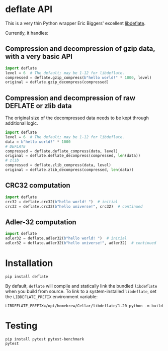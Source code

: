# deflate API

This is a very thin Python wrapper Eric Biggers' excellent
[libdeflate](https://github.com/ebiggers/libdeflate).

Currently, it handles:

## Compression and decompression of gzip data, with a very basic API

```python
import deflate
level = 6  # The default; may be 1-12 for libdeflate.
compressed = deflate.gzip_compress(b"hello world!" * 1000, level)
original = deflate.gzip_decompress(compressed)
```

## Compression and decompression of raw DEFLATE or zlib data

The original size of the decompressed data needs to be kept through additional logic.

```python
import deflate
level = 6  # The default; may be 1-12 for libdeflate.
data = b"hello world!" * 1000
# DEFLATE
compressed = deflate.deflate_compress(data, level)
original = deflate.deflate_decompress(compressed, len(data))
# zlib
compressed = deflate.zlib_compress(data, level)
original = deflate.zlib_decompress(compressed, len(data))
```

## CRC32 computation

```python
import deflate
crc32 = deflate.crc32(b"hello world! ")  # initial
crc32 = deflate.crc32(b"hello universe!", crc32)  # continued
```

## Adler-32 computation

```python
import deflate
adler32 = deflate.adler32(b"hello world! ")  # initial
adler32 = deflate.adler32(b"hello universe!", adler32)  # continued
```

# Installation

`pip install deflate`

By default, `deflate` will compile and statically link the bundled `libdeflate` when you
build from source. To link to a system-installed `libdeflate`, set the
`LIBDEFLATE_PREFIX` environment variable:

```
LIBDEFLATE_PREFIX=/opt/homebrew/Cellar/libdeflate/1.20 python -m build
```

# Testing

```
pip install pytest pytest-benchmark
pytest
```
